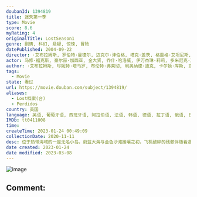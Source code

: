 ```yaml
---
doubanId: 1394819
title: 迷失第一季
type: Movie
score: 8.6
myRating: 4
originalTitle: LostSeason1
genre: 剧情, 科幻, 悬疑, 惊悚, 冒险
datePublished: 2004-09-22
director: ·艾布拉姆斯, 罗伯特·曼德尔, 迈克尔·津伯格, 塔克·盖茨, 格雷格·艾坦尼斯, 丹尼尔·艾提奥斯, 杰克·本德, 罗德·霍尔卡穆, 斯蒂芬·威廉姆斯, undefined, 凯文·霍克斯
actor: 马修·福克斯, 豪尔赫·加西亚, 金大贤, 乔什·哈洛威, 伊万杰琳·莉莉, 多米尼克·莫纳汉, 哈罗德·佩里诺, 玛姬·格蕾斯, 艾米莉·德瑞文, 特瑞·欧奎恩, 纳威恩·安德利维斯, 伊恩·萨默海尔德, 金允珍, undefined, 迈克尔·德路易斯, 金曙罗, undefined, 米拉·福兰, undefined, 斯科特·帕林, 因迪亚·杜普雷, undefined, 丝凯·麦柯·巴楚沙, 卡特·詹金斯, undefined, 特蕾莎利文斯通, 温迪·布劳恩, 唐尼·科沙瓦茨, undefined, 劳伦斯·曼德利, 罗恩·博蒂塔, 赤龙, 苏珊·巴德, 斯图华特·芬雷, 吉姆·皮多克, 大卫·斯塔齐克, 马尔科姆·大卫·凯利, 格雷戈·格伦伯格, 朱丽·鲍温, 马迪森, 弗瑞德里克·林恩, ·斯科特·卡德维尔, 金伯利·约瑟夫, 尼克·泰特, 约翰·特里, 薇罗尼卡·哈麦, 尼尔·霍普金斯, 利利安·赫斯特, 斯薇兹·昆茨, 凯文·泰德, 扎克·沃德, 麦肯齐·阿斯丁, 丹尼尔·洛巴克, 贝斯·布罗德里克, 米歇尔·罗德里格兹, 杰夫·帕里, 罗伯特·帕特里克, 塔玛拉·泰勒, 克里斯蒂安·鲍曼, 威廉·麦鲍瑟, 安德里亚·加布里埃尔, 纳维德·内加班, 尼克·詹姆森, 基尔·奥唐纳, 维克托·布罗内, 查尔斯·梅祖, 迈克·康纳·盖尼
author: ·艾布拉姆斯, 珍妮特·塔马罗, 布伦特·弗莱彻, 利奥纳德·迪克, 卡尔顿·库斯, 亚当·霍罗威茨, JavierGrillo-MarxuachJavierGrillo-Marxuach, 大卫·福里, 德鲁·戈达德, 达蒙·林德洛夫, ElizabethSarnoffElizabethSarnoff
tags:
  - Movie
state: 看过
url: https://movie.douban.com/subject/1394819/
aliases:
  - Lost档案(台)
  - Perdidos
country: 美国
language: 英语, 葡萄牙语, 西班牙语, 阿拉伯语, 法语, 韩语, 德语, 拉丁语, 俄语, 日语
IMDb: tt0411008
time: 
createTime: 2023-01-24 00:49:09
collectionDate: 2020-11-11
desc: 位于热带海域的一座无名小岛，蔚蓝大海与金色沙滩接壤之初，飞机破碎的残骸伴随着遇难乘客的恸哭哀号，揭开了一个神秘故事的序幕。2004年，815航班在前往目的地的途中突遭变故，坠毁在这座小岛，机上仅有杰克...
date created: 2023-01-24
date modified: 2023-03-08
---
```


![image](p2199213819.jpg)

Comment:
---
